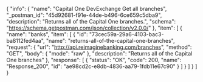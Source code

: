 {
  "info": {
    "name": "Capital One DevExchange Get all branches",
    "_postman_id": "45d92681-f91e-44de-b496-6ce659c5dba9",
    "description": "Returns all of the Capital One branches.",
    "schema": "https://schema.getpostman.com/json/collection/v2.0.0/"
  },
  "item": [
    {
      "name": "banks",
      "item": [
        {
          "id": "73cec59a-29a6-4103-bac3-ba8112fed4aa",
          "name": "returns-all-of-the-capital-one-branches",
          "request": {
            "url": "http://api.reimaginebanking.com/branches",
            "method": "GET",
            "body": {
              "mode": "raw"
            },
            "description": "Returns all of the Capital One branches"
          },
          "response": [
            {
              "status": "OK",
              "code": 200,
              "name": "Response_200",
              "id": "ae98cd2c-e8db-4836-aa79-1fdb11e67c90"
            }
          ]
        }
      ]
    }
  ]
}